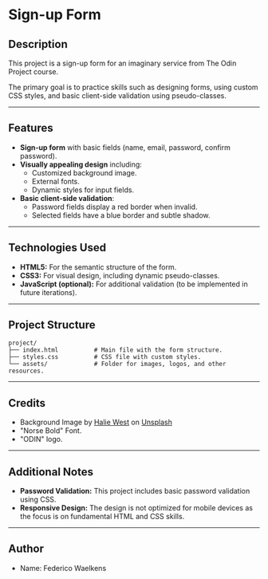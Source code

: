 # Sign-up Form

## Description
This project is a sign-up form for an imaginary service from The Odin Project course.

The primary goal is to practice skills such as designing forms, using custom CSS styles, and basic client-side validation using pseudo-classes.

---

## Features

- **Sign-up form** with basic fields (name, email, password, confirm password).
- **Visually appealing design** including:
  - Customized background image.
  - External fonts.
  - Dynamic styles for input fields.
- **Basic client-side validation**:
  - Password fields display a red border when invalid.
  - Selected fields have a blue border and subtle shadow.

---

## Technologies Used

- **HTML5:** For the semantic structure of the form.
- **CSS3:** For visual design, including dynamic pseudo-classes.
- **JavaScript (optional):** For additional validation (to be implemented in future iterations).

---

## Project Structure

```
project/
├── index.html          # Main file with the form structure.
├── styles.css          # CSS file with custom styles.
└── assets/             # Folder for images, logos, and other resources.
```

---

## Credits

- Background Image by <a href="https://unsplash.com/@haliewestphoto?utm_content=creditCopyText&utm_medium=referral&utm_source=unsplash">Halie West</a> on <a href="https://unsplash.com/photos/green-leaf-plant-in-close-up-photography-25xggax4bSA?utm_content=creditCopyText&utm_medium=referral&utm_source=unsplash">Unsplash</a>
- "Norse Bold" Font.
- "ODIN" logo.

---

## Additional Notes

- **Password Validation:** This project includes basic password validation using CSS.
- **Responsive Design:** The design is not optimized for mobile devices as the focus is on fundamental HTML and CSS skills.

---

## Author

- Name: Federico Waelkens
